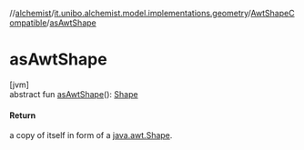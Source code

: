 //[alchemist](../../../index.md)/[it.unibo.alchemist.model.implementations.geometry](../index.md)/[AwtShapeCompatible](index.md)/[asAwtShape](as-awt-shape.md)

# asAwtShape

[jvm]\
abstract fun [asAwtShape](as-awt-shape.md)(): [Shape](https://docs.oracle.com/javase/8/docs/api/java/awt/Shape.html)

#### Return

a copy of itself in form of a [java.awt.Shape](https://docs.oracle.com/javase/8/docs/api/java/awt/Shape.html).
